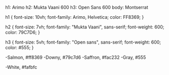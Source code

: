 <!-- Font Specs -->
h1: Arimo
h2: Mukta Vaani 600
h3: Open Sans 600
body: Montserrat


<!-- Header Specs -->
h1 { 
    font-size: 10vh;
    font-family: Arimo, Helvetica;
    color: FF8369;
}

h2 {
    font-size: 7vh;
    font-family: "Mukta Vaani", sans-serif;
    font-weight: 600;
    color: 79C7D6;
}

h3 {
    font-size: 5vh;
    font-family: "Open sans", sans-serif;
    font-weight: 600;
    color: #555;
}

<!-- Color Scheme -->
<!-- Fonts -->
-Salmon, #ff8369
-Downy, #79c7d6
-Saffron, #fac232
-Gray, #555

<!-- Backgrounds -->
-White, #fafbfc

